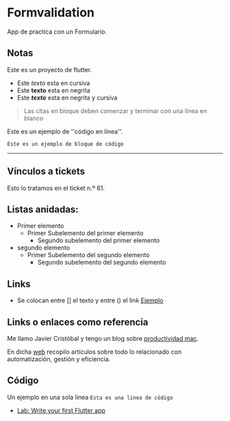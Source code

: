# Formvalidation

App de practica con un Formulario.

## Notas

Este es un proyecto de flutter.

- Este _texto_ esta en cursiva
- Este **texto** esta en negrita
- Este ***texto*** esta en negrita y cursiva

> Las citas en bloque deben comenzar y terminar con una línea en blanco

Este es un ejemplo de ''código en línea''.

```
Este es un ejemplo de bloque de código
```

---

## Vínculos a tickets

Esto lo tratamos en el ticket n.º 61.

## Listas anidadas:

- Primer elemento
    - Primer Subelemento del primer elemento
	  - Segundo subelemento del primer elemento
- segundo elemento
    - Primer Subelemento del segundo elemento
	  - Segundo subelemento del segundo elemento

## Links

- Se colocan entre [] el texto y entre () el link [Ejemplo](https://www.google.com)


## Links o enlaces como referencia

Me llamo Javier Cristóbal y tengo un blog sobre [productividad mac][blog].

En dicha [web][blog] recopilo artículos sobre todo lo relacionado con automatización, gestión y eficiencia.

[blog]: http://limni.net/blog/

## Código

Un ejemplo en una sola linea `Esta es una linea de código`


- [Lab: Write your first Flutter app](https://flutter.dev/docs/get-started/codelab)
